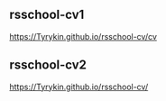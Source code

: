 ## rsschool-cv1
https://Tyrykin.github.io/rsschool-cv/cv

## rsschool-cv2
https://Tyrykin.github.io/rsschool-cv/
